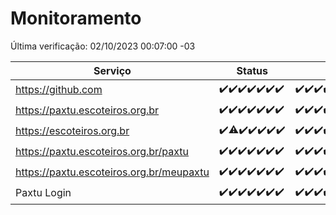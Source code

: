 # Monitoramento

Última verificação: 02/10/2023 00:07:00 -03

|Serviço|Status|Últimas 24h|
|---|---|---|
|https://github.com|<span title="2023-09-25: OK=24">✔️</span><span title="2023-09-26: OK=24">✔️</span><span title="2023-09-27: OK=24">✔️</span><span title="2023-09-28: OK=24">✔️</span><span title="2023-09-29: OK=24">✔️</span><span title="2023-09-30: OK=24">✔️</span><span title="2023-10-01: OK=4">✔️</span>|<span title="01/10/2023 01:07:00 -03 : 200">✔️</span><span title="01/10/2023 02:04:00 -03 : 200">✔️</span><span title="01/10/2023 03:07:00 -03 : 200">✔️</span><span title="01/10/2023 04:03:00 -03 : 200">✔️</span><span title="01/10/2023 05:07:00 -03 : 200">✔️</span><span title="01/10/2023 06:04:00 -03 : 200">✔️</span><span title="01/10/2023 07:04:00 -03 : 200">✔️</span><span title="01/10/2023 08:02:00 -03 : 200">✔️</span><span title="01/10/2023 09:10:00 -03 : 200">✔️</span><span title="01/10/2023 10:05:00 -03 : 200">✔️</span><span title="01/10/2023 11:03:00 -03 : 200">✔️</span><span title="01/10/2023 12:03:00 -03 : 200">✔️</span><span title="01/10/2023 13:06:00 -03 : 200">✔️</span><span title="01/10/2023 14:03:00 -03 : 200">✔️</span><span title="01/10/2023 15:06:00 -03 : 200">✔️</span><span title="01/10/2023 16:02:00 -03 : 200">✔️</span><span title="01/10/2023 17:04:00 -03 : 200">✔️</span><span title="01/10/2023 18:03:00 -03 : 200">✔️</span><span title="01/10/2023 19:03:00 -03 : 200">✔️</span><span title="01/10/2023 20:04:00 -03 : 200">✔️</span><span title="01/10/2023 21:29:00 -03 : 200">✔️</span><span title="01/10/2023 22:41:00 -03 : 200">✔️</span><span title="01/10/2023 23:14:00 -03 : 200">✔️</span><span title="02/10/2023 00:06:00 -03 : 200">✔️</span>|
|https://paxtu.escoteiros.org.br|<span title="2023-09-25: OK=24">✔️</span><span title="2023-09-26: OK=24">✔️</span><span title="2023-09-27: OK=24">✔️</span><span title="2023-09-28: OK=24">✔️</span><span title="2023-09-29: OK=24">✔️</span><span title="2023-09-30: OK=24">✔️</span><span title="2023-10-01: OK=4">✔️</span>|<span title="01/10/2023 01:07:00 -03 : 200">✔️</span><span title="01/10/2023 02:04:00 -03 : 200">✔️</span><span title="01/10/2023 03:07:00 -03 : 200">✔️</span><span title="01/10/2023 04:03:00 -03 : 200">✔️</span><span title="01/10/2023 05:07:00 -03 : 200">✔️</span><span title="01/10/2023 06:04:00 -03 : 200">✔️</span><span title="01/10/2023 07:04:00 -03 : 200">✔️</span><span title="01/10/2023 08:02:00 -03 : 200">✔️</span><span title="01/10/2023 09:10:00 -03 : 200">✔️</span><span title="01/10/2023 10:05:00 -03 : 200">✔️</span><span title="01/10/2023 11:03:00 -03 : 200">✔️</span><span title="01/10/2023 12:03:00 -03 : 200">✔️</span><span title="01/10/2023 13:06:00 -03 : 200">✔️</span><span title="01/10/2023 14:03:00 -03 : 200">✔️</span><span title="01/10/2023 15:06:00 -03 : 200">✔️</span><span title="01/10/2023 16:02:00 -03 : 200">✔️</span><span title="01/10/2023 17:04:00 -03 : 200">✔️</span><span title="01/10/2023 18:03:00 -03 : 200">✔️</span><span title="01/10/2023 19:03:00 -03 : 200">✔️</span><span title="01/10/2023 20:04:00 -03 : 200">✔️</span><span title="01/10/2023 21:29:00 -03 : 200">✔️</span><span title="01/10/2023 22:41:00 -03 : 200">✔️</span><span title="01/10/2023 23:14:00 -03 : 200">✔️</span><span title="02/10/2023 00:06:00 -03 : 200">✔️</span>|
|https://escoteiros.org.br|<span title="2023-09-25: OK=24">✔️</span><span title="2023-09-26: OK=23, Falhas=1">⚠️</span><span title="2023-09-27: OK=24">✔️</span><span title="2023-09-28: OK=24">✔️</span><span title="2023-09-29: OK=24">✔️</span><span title="2023-09-30: OK=24">✔️</span><span title="2023-10-01: OK=4">✔️</span>|<span title="01/10/2023 01:07:00 -03 : 200">✔️</span><span title="01/10/2023 02:04:00 -03 : 200">✔️</span><span title="01/10/2023 03:07:00 -03 : 200">✔️</span><span title="01/10/2023 04:03:00 -03 : 200">✔️</span><span title="01/10/2023 05:07:00 -03 : 200">✔️</span><span title="01/10/2023 06:04:00 -03 : 200">✔️</span><span title="01/10/2023 07:04:00 -03 : 200">✔️</span><span title="01/10/2023 08:02:00 -03 : 200">✔️</span><span title="01/10/2023 09:10:00 -03 : 200">✔️</span><span title="01/10/2023 10:05:00 -03 : 200">✔️</span><span title="01/10/2023 11:03:00 -03 : 200">✔️</span><span title="01/10/2023 12:03:00 -03 : 200">✔️</span><span title="01/10/2023 13:06:00 -03 : 200">✔️</span><span title="01/10/2023 14:03:00 -03 : 200">✔️</span><span title="01/10/2023 15:06:00 -03 : 200">✔️</span><span title="01/10/2023 16:02:00 -03 : 200">✔️</span><span title="01/10/2023 17:04:00 -03 : 200">✔️</span><span title="01/10/2023 18:03:00 -03 : 200">✔️</span><span title="01/10/2023 19:03:00 -03 : 200">✔️</span><span title="01/10/2023 20:04:00 -03 : 200">✔️</span><span title="01/10/2023 21:29:00 -03 : 200">✔️</span><span title="01/10/2023 22:41:00 -03 : 200">✔️</span><span title="01/10/2023 23:14:00 -03 : 200">✔️</span><span title="02/10/2023 00:06:00 -03 : 200">✔️</span>|
|https://paxtu.escoteiros.org.br/paxtu|<span title="2023-09-25: OK=24">✔️</span><span title="2023-09-26: OK=24">✔️</span><span title="2023-09-27: OK=24">✔️</span><span title="2023-09-28: OK=24">✔️</span><span title="2023-09-29: OK=24">✔️</span><span title="2023-09-30: OK=24">✔️</span><span title="2023-10-01: OK=4">✔️</span>|<span title="01/10/2023 01:07:00 -03 : 200">✔️</span><span title="01/10/2023 02:04:00 -03 : 200">✔️</span><span title="01/10/2023 03:07:00 -03 : 200">✔️</span><span title="01/10/2023 04:04:00 -03 : 200">✔️</span><span title="01/10/2023 05:07:00 -03 : 200">✔️</span><span title="01/10/2023 06:04:00 -03 : 200">✔️</span><span title="01/10/2023 07:04:00 -03 : 200">✔️</span><span title="01/10/2023 08:03:00 -03 : 200">✔️</span><span title="01/10/2023 09:10:00 -03 : 200">✔️</span><span title="01/10/2023 10:05:00 -03 : 200">✔️</span><span title="01/10/2023 11:03:00 -03 : 200">✔️</span><span title="01/10/2023 12:04:00 -03 : 200">✔️</span><span title="01/10/2023 13:06:00 -03 : 200">✔️</span><span title="01/10/2023 14:03:00 -03 : 200">✔️</span><span title="01/10/2023 15:06:00 -03 : 200">✔️</span><span title="01/10/2023 16:02:00 -03 : 200">✔️</span><span title="01/10/2023 17:04:00 -03 : 200">✔️</span><span title="01/10/2023 18:03:00 -03 : 200">✔️</span><span title="01/10/2023 19:03:00 -03 : 200">✔️</span><span title="01/10/2023 20:04:00 -03 : 200">✔️</span><span title="01/10/2023 21:29:00 -03 : 200">✔️</span><span title="01/10/2023 22:41:00 -03 : 200">✔️</span><span title="01/10/2023 23:14:00 -03 : 200">✔️</span><span title="02/10/2023 00:06:00 -03 : 200">✔️</span>|
|https://paxtu.escoteiros.org.br/meupaxtu|<span title="2023-09-25: OK=24">✔️</span><span title="2023-09-26: OK=24">✔️</span><span title="2023-09-27: OK=24">✔️</span><span title="2023-09-28: OK=24">✔️</span><span title="2023-09-29: OK=24">✔️</span><span title="2023-09-30: OK=24">✔️</span><span title="2023-10-01: OK=4">✔️</span>|<span title="01/10/2023 01:07:00 -03 : 200">✔️</span><span title="01/10/2023 02:04:00 -03 : 200">✔️</span><span title="01/10/2023 03:07:00 -03 : 200">✔️</span><span title="01/10/2023 04:04:00 -03 : 200">✔️</span><span title="01/10/2023 05:07:00 -03 : 200">✔️</span><span title="01/10/2023 06:04:00 -03 : 200">✔️</span><span title="01/10/2023 07:04:00 -03 : 200">✔️</span><span title="01/10/2023 08:03:00 -03 : 200">✔️</span><span title="01/10/2023 09:10:00 -03 : 200">✔️</span><span title="01/10/2023 10:05:00 -03 : 200">✔️</span><span title="01/10/2023 11:03:00 -03 : 200">✔️</span><span title="01/10/2023 12:04:00 -03 : 200">✔️</span><span title="01/10/2023 13:06:00 -03 : 200">✔️</span><span title="01/10/2023 14:03:00 -03 : 200">✔️</span><span title="01/10/2023 15:06:00 -03 : 200">✔️</span><span title="01/10/2023 16:02:00 -03 : 200">✔️</span><span title="01/10/2023 17:04:00 -03 : 200">✔️</span><span title="01/10/2023 18:03:00 -03 : 200">✔️</span><span title="01/10/2023 19:03:00 -03 : 200">✔️</span><span title="01/10/2023 20:04:00 -03 : 200">✔️</span><span title="01/10/2023 21:29:00 -03 : 200">✔️</span><span title="01/10/2023 22:41:00 -03 : 200">✔️</span><span title="01/10/2023 23:14:00 -03 : 200">✔️</span><span title="02/10/2023 00:07:00 -03 : 200">✔️</span>|
|Paxtu Login|<span title="2023-09-25: OK=24">✔️</span><span title="2023-09-26: OK=24">✔️</span><span title="2023-09-27: OK=24">✔️</span><span title="2023-09-28: OK=24">✔️</span><span title="2023-09-29: OK=24">✔️</span><span title="2023-09-30: OK=24">✔️</span><span title="2023-10-01: OK=4">✔️</span>|<span title="01/10/2023 01:07:00 -03 : 200">✔️</span><span title="01/10/2023 02:04:00 -03 : 200">✔️</span><span title="01/10/2023 03:07:00 -03 : 200">✔️</span><span title="01/10/2023 04:04:00 -03 : 200">✔️</span><span title="01/10/2023 05:07:00 -03 : 200">✔️</span><span title="01/10/2023 06:04:00 -03 : 200">✔️</span><span title="01/10/2023 07:04:00 -03 : 200">✔️</span><span title="01/10/2023 08:03:00 -03 : 200">✔️</span><span title="01/10/2023 09:10:00 -03 : 200">✔️</span><span title="01/10/2023 10:05:00 -03 : 200">✔️</span><span title="01/10/2023 11:03:00 -03 : 200">✔️</span><span title="01/10/2023 12:04:00 -03 : 200">✔️</span><span title="01/10/2023 13:06:00 -03 : 200">✔️</span><span title="01/10/2023 14:03:00 -03 : 200">✔️</span><span title="01/10/2023 15:06:00 -03 : 200">✔️</span><span title="01/10/2023 16:02:00 -03 : 200">✔️</span><span title="01/10/2023 17:04:00 -03 : 200">✔️</span><span title="01/10/2023 18:03:00 -03 : 200">✔️</span><span title="01/10/2023 19:03:00 -03 : 200">✔️</span><span title="01/10/2023 20:04:00 -03 : 200">✔️</span><span title="01/10/2023 21:29:00 -03 : 200">✔️</span><span title="01/10/2023 22:41:00 -03 : 200">✔️</span><span title="01/10/2023 23:14:00 -03 : 200">✔️</span><span title="02/10/2023 00:07:00 -03 : 200">✔️</span>|
